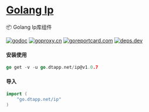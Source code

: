 <h1>
<a href="https://www.dtapp.net/">Golang Ip</a>
</h1>

📦 Golang Ip库组件

[comment]: <> (go)
[![godoc](https://pkg.go.dev/badge/go.dtapp.net/ip?status.svg)](https://pkg.go.dev/go.dtapp.net/ip)
[![goproxy.cn](https://goproxy.cn/stats/go.dtapp.net/ip/badges/download-count.svg)](https://goproxy.cn/stats/go.dtapp.net/ip)
[![goreportcard.com](https://goreportcard.com/badge/go.dtapp.net/ip	)](https://goreportcard.com/report/go.dtapp.net/ip)
[![deps.dev](https://img.shields.io/badge/deps-go-red.svg)](https://deps.dev/go/go.dtapp.net/ip)

#### 安装使用

```go
go get -v -u go.dtapp.net/ip@v1.0.7
```

#### 导入

```go
import (
    "go.dtapp.net/ip"
)
```